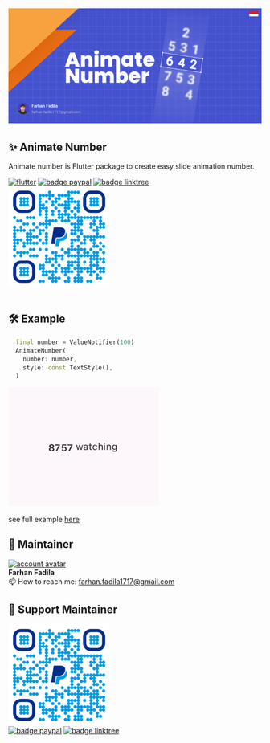 ## [![cover][]][pubdev]

## ✨ Animate Number

Animate number is Flutter package to create easy slide animation number.

[![flutter][]][web flutter] [![badge paypal][]][paypal account] [![badge linktree][]][linktree account] <br>
[![qr-paypal][]][paypal account]
<br><br>

## 🛠️ Example

```dart
  final number = ValueNotifier(100)
  AnimateNumber(
    number: number,
    style: const TextStyle(),
  )
```

<img src="https://raw.githubusercontent.com/farhanfadila1717/flutter_package/master/display/animate_number/output.gif" alt="Girl in a jacket" width="300">

see full example [here](https://github.com/farhanfadila1717/animate_number/blob/main/example/main.dart)

## 🚧 Maintainer

[![account avatar][]][github account] <br>
**Farhan Fadila** <br>
📫 How to reach me: farhan.fadila1717@gmail.com

## 🎁 Support Maintainer

[![qr-paypal][]][paypal account]<br>
[![badge paypal][]][paypal account] [![badge linktree][]][linktree account]

[cover]: https://raw.githubusercontent.com/farhanfadila1717/flutter_package/master/display/animate_number/animate_number.png
[pubdev]: https://pub.dev/packages/animate_number
[flutter]: https://img.shields.io/badge/Platform-Flutter-02569B?logo=flutter
[web flutter]: https://flutter.dev
[account avatar]: https://avatars.githubusercontent.com/u/43161050?s=80
[github account]: https://github.com/farhanfadila1717
[badge linktree]: https://img.shields.io/badge/Donate-farhanfadila-orange
[linktree account]: https://linktr.ee/farhanfadila
[badge paypal]: https://img.shields.io/badge/Donate-PayPal-00457C?logo=paypal
[paypal account]: https://www.paypal.me/farhanfadila1717
[stream duration]: https://pub.dev/packages/stream_duration
[qr-paypal]: https://raw.githubusercontent.com/farhanfadila1717/flutter_package/master/display/qr-paypal.png
[raw-slidecountdown]: https://raw.githubusercontent.com/farhanfadila1717/flutter_package/master/display/slide_coutdown/raw_slide_countdown.png
